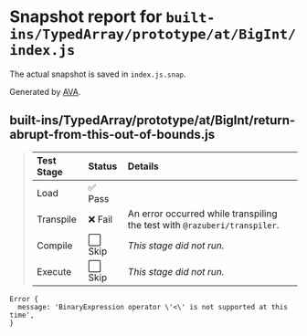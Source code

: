 # Snapshot report for `built-ins/TypedArray/prototype/at/BigInt/index.js`

The actual snapshot is saved in `index.js.snap`.

Generated by [AVA](https://avajs.dev).

## built-ins/TypedArray/prototype/at/BigInt/return-abrupt-from-this-out-of-bounds.js

> | Test Stage | Status | Details |
> | :-- | :-- | :-- |
> | Load | ✅ Pass |  |
> | Transpile | ❌ Fail | An error occurred while transpiling the test with `@razuberi/transpiler`. |
> | Compile | ⬜ Skip | *This stage did not run.* |
> | Execute | ⬜ Skip | *This stage did not run.* |

    Error {
      message: 'BinaryExpression operator \'<\' is not supported at this time',
    }
